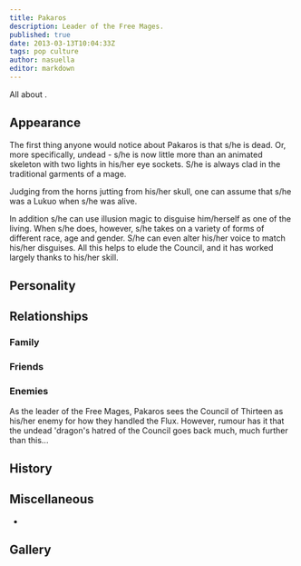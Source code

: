 ```yaml
---
title: Pakaros
description: Leader of the Free Mages.
published: true
date: 2013-03-13T10:04:33Z
tags: pop culture
author: nasuella
editor: markdown
---
```


All about .

Appearance
----------

The first thing anyone would notice about Pakaros is that s/he is dead. Or, more specifically, *un*dead - s/he is now little more than an animated skeleton with two lights in his/her eye sockets. S/he is always clad in the traditional garments of a mage.

Judging from the horns jutting from his/her skull, one can assume that s/he was a Lukuo when s/he was alive.

In addition s/he can use illusion magic to disguise him/herself as one of the living. When s/he does, however, s/he takes on a variety of forms of different race, age and gender. S/he can even alter his/her voice to match his/her disguises. All this helps to elude the Council, and it has worked largely thanks to his/her skill.

Personality
-----------

Relationships
-------------

### Family

### Friends

### Enemies

As the leader of the Free Mages, Pakaros sees the Council of Thirteen as his/her enemy for how they handled the Flux. However, rumour has it that the undead 'dragon's hatred of the Council goes back much, much further than this...

History
-------

Miscellaneous
-------------

-

Gallery
-------
